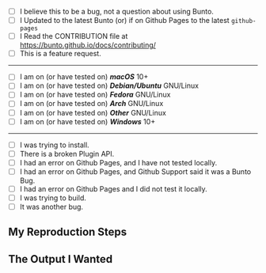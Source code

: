 <!--
  Hi! Thanks for considering to file a bug with Bunto. Please take the time to
  answer the basic questions. You can convert `[ ]` into `[x]` to check boxes (or submit
  and check.) If there is no need for certain fields like output and redirection, please delete
  those headers before submitting. We know not all tickets require those steps.
  Otherwise, please try to be as detailed as possible.
  
  If you are unsure this is a bug in Bunto, or this is a bug caused
  by a plugin that isn't directly related to Bunto, or if this is just
  a generic usage question, please consider asking your question at
  https://bunto.github.io/talk/ where non-bug questions go.
  
  Thanks!
-->

- [ ] I believe this to be a bug, not a question about using Bunto.
- [ ] I Updated to the latest Bunto (or) if on Github Pages to the latest `github-pages`
- [ ] I Read the CONTRIBUTION file at https://bunto.github.io/docs/contributing/
- [ ] This is a feature request.

---

- [ ] I am on (or have tested on) ***macOS*** 10+
- [ ] I am on (or have tested on) ***Debian/Ubuntu*** GNU/Linux
- [ ] I am on (or have tested on) ***Fedora*** GNU/Linux
- [ ] I am on (or have tested on) ***Arch*** GNU/Linux
- [ ] I am on (or have tested on) ***Other*** GNU/Linux
- [ ] I am on (or have tested on) ***Windows*** 10+

<!--
  Other GNU/Linux includes Scientific GNU/Linux, CentOS GNU/Linux, and others.
  If you are on a minor sub-distro (such as ElementaryOS which does not diverge from
  Ubuntu much, please check the parent distro. Kubuntu, Edubuntu, Lubuntu should
  also be flagged as Ubuntu as their packages come from upstream Ubuntu.
-->

---

- [ ] I was trying to install.
- [ ] There is a broken Plugin API.
- [ ] I had an error on Github Pages, and I have not tested locally.
- [ ] I had an error on Github Pages, and Github Support said it was a Bunto Bug.
- [ ] I had an error on Github Pages and I did not test it locally.
- [ ] I was trying to build.
- [ ] It was another bug.

## My Reproduction Steps

<!--
  If this error occured on Github Pages, please try to provide us with logs,
  and look at them yourself, to determine if this is an actual Bunto bug. In
  the event you are unsure, file a ticket, however, when you do please provide
  the logs (strip them of personal information.)
  
  If you have trouble finding your logs, please email support@github.com and
  they will happily help you. If you cannot find logs, please try your best to
  replicate it locally because we cannot fix a problem if we do not know
  exactly what caused it, or within a relatively close distance.
-->

<!--
  Insert the steps you took to for this problem to exist. Such as the
  directories you created and, the full command you ran, and include any
  plugins you have installed, this is very important.
  
  If your steps are complicated, you can also submit a Github
  repository (please no zips, they will be removed and rejected by maintainers,)
  and just supply a command for us to reproduce it ourselves.
-->

## The Output I Wanted

<!-- 
  Insert the output from the command. Alter it as little as you can.
  The minimum should be personal information. Though we normally don't log
  anything like that so there should be no need to alter it.
-->

